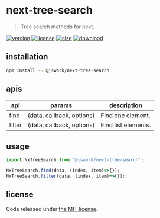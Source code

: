 # next-tree-search
> Tree search methods for next.

[![version][version-image]][version-url]
[![license][license-image]][license-url]
[![size][size-image]][size-url]
[![download][download-image]][download-url]

## installation
```bash
npm install -S @jswork/next-tree-search
```

## apis
| api    | params                    | description         |
| ------ | ------------------------- | ------------------- |
| find   | (data, callback, options) | Find one element.   |
| filter | (data, callback, options) | Find list elements. |

## usage
```js
import NxTreeSearch from '@jswork/next-tree-search';

NxTreeSearch.find(data, (index, item)=>{});
NxTreeSearch.filter(data, (index, item)=>{});
```

## license
Code released under [the MIT license](https://github.com/afeiship/next-tree-search/blob/master/LICENSE.txt).

[version-image]: https://img.shields.io/npm/v/@jswork/next-tree-search
[version-url]: https://npmjs.org/package/@jswork/next-tree-search

[license-image]: https://img.shields.io/npm/l/@jswork/next-tree-search
[license-url]: https://github.com/afeiship/next-tree-search/blob/master/LICENSE.txt

[size-image]: https://img.shields.io/bundlephobia/minzip/@jswork/next-tree-search
[size-url]: https://github.com/afeiship/next-tree-search/blob/master/dist/next-tree-search.min.js

[download-image]: https://img.shields.io/npm/dm/@jswork/next-tree-search
[download-url]: https://www.npmjs.com/package/@jswork/next-tree-search
